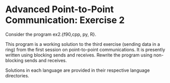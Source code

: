 # Advanced Point-to-Point Communication: Exercise 2

Consider the program ex2.{f90,cpp, py, R}.  

This program is a working solution to the third exercise (sending data in a ring) from the first session on point-to-point communications.   It is presently written using blocking sends and receives.   Rewrite the program using non-blocking sends and receives.

Solutions in each language are provided in their respective language directories.



